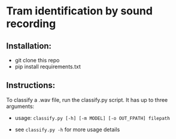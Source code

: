 # Tram identification by sound recording

## Installation:

 - git clone this repo
 - pip install requirements.txt
 
## Instructions:
  To classify a .wav file, run  the classify.py script.
  It has up to three arguments:
  - usage: `classify.py [-h] [-m MODEL] [-o OUT_FPATH] filepath`

  - see `classify.py -h` for more usage details
  

  
